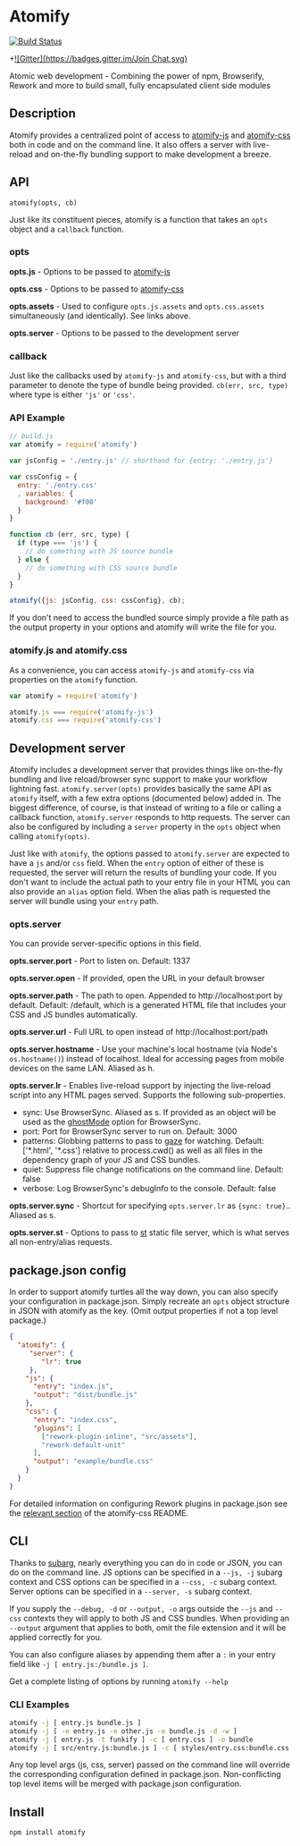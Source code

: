 Atomify
===============

[![Build Status](https://travis-ci.org/atomify/atomify.svg)](https://travis-ci.org/atomify/atomify)

+[![Gitter](https://badges.gitter.im/Join Chat.svg)](https://gitter.im/atomify/atomify?utm_source=badge&utm_medium=badge&utm_campaign=pr-badge&utm_content=badge)

Atomic web development - Combining the power of npm, Browserify, Rework and more to build small, fully encapsulated client side modules

## Description

Atomify provides a centralized point of access to [atomify-js](http://github.com/techwraith/atomify-js) and [atomify-css](http://github.com/techwraith/atomify-css) both in code and on the command line. It also offers a server with live-reload and on-the-fly bundling support to make development a breeze.

## API

`atomify(opts, cb)`

Just like its constituent pieces, atomify is a function that takes an `opts` object and a `callback` function.

### opts

**opts.js** - Options to be passed to [atomify-js](https://github.com/techwraith/atomify-js#opts)

**opts.css** - Options to be passed to [atomify-css](https://github.com/techwraith/atomify-css#opts)

**opts.assets** - Used to configure `opts.js.assets` and `opts.css.assets` simultaneously (and identically). See links above.

**opts.server** - Options to be passed to the development server

### callback

Just like the callbacks used by `atomify-js` and `atomify-css`, but with a third parameter to denote the type of bundle being provided. `cb(err, src, type)` where type is either `'js'` or `'css'`.

### API Example

```js
// build.js
var atomify = require('atomify')

var jsConfig = './entry.js' // shorthand for {entry: './entry.js'}

var cssConfig = {
  entry: './entry.css'
  , variables: {
    background: '#f00'
  }
}

function cb (err, src, type) {
  if (type === 'js') {
    // do something with JS source bundle
  } else {
    // do something with CSS source bundle
  }
}

atomify({js: jsConfig, css: cssConfig}, cb);
```

If you don't need to access the bundled source simply provide a file path as the output property in your options and atomify will write the file for you.

### atomify.js and atomify.css

As a convenience, you can access `atomify-js` and `atomify-css` via properties on the `atomify` function.

```js
var atomify = require('atomify')

atomify.js === require('atomify-js')
atomify.css === require('atomify-css')
```

## Development server

Atomify includes a development server that provides things like on-the-fly bundling and live reload/browser sync support to make your workflow lightning fast. `atomify.server(opts)` provides basically the same API as `atomify` itself, with a few extra options (documented below) added in. The biggest difference, of course, is that instead of writing to a file or calling a callback function, `atomify.server` responds to http requests. The server can also be configured by including a `server` property in the `opts` object when calling `atomify(opts)`.

Just like with `atomify`, the options passed to `atomify.server` are expected to have a `js` and/or `css` field. When the `entry` option of either of these is requested, the server will return the results of bundling your code. If you don't want to include the actual path to your entry file in your HTML you can also provide an `alias` option field. When the alias path is requested the server will bundle using your `entry` path.

### opts.server

You can provide server-specific options in this field.

**opts.server.port** - Port to listen on. Default: 1337

**opts.server.open** - If provided, open the URL in your default browser

**opts.server.path** - The path to open. Appended to http://localhost:port by default. Default: /default, which is a generated HTML file that includes your CSS and JS bundles automatically.

**opts.server.url** - Full URL to open instead of http://localhost:port/path

**opts.server.hostname** - Use your machine's local hostname (via Node's `os.hostname()`) instead of localhost. Ideal for accessing pages from mobile devices on the same LAN. Aliased as h.

**opts.server.lr** - Enables live-reload support by injecting the live-reload script into any HTML pages served. Supports the following sub-properties.

 * sync: Use BrowserSync. Aliased as s. If provided as an object will be used as the [ghostMode](https://github.com/shakyShane/browser-sync/wiki/options#ghostmode) option for BrowserSync.
 * port: Port for BrowserSync server to run on. Default: 3000
 * patterns: Globbing patterns to pass to [gaze](https://www.npmjs.org/package/gaze) for watching. Default: ['\*.html', '\*.css'] relative to process.cwd() as well as all files in the dependency graph of your JS and CSS bundles.
 * quiet: Suppress file change notifications on the command line. Default: false
 * verbose: Log BrowserSync's debugInfo to the console. Default: false

**opts.server.sync** - Shortcut for specifying `opts.server.lr` as `{sync: true}`.. Aliased as s.

**opts.server.st** - Options to pass to [st](https://www.npmjs.org/package/st) static file server, which is what serves all non-entry/alias requests.

## package.json config

In order to support atomify turtles all the way down, you can also specify your configuration in package.json. Simply recreate an `opts` object structure in JSON with atomify as the key. (Omit output properties if not a top level package.)

```json
{
  "atomify": {
  	 "server": {
  	 	"lr": true
  	 },
    "js": {
      "entry": "index.js",
      "output": "dist/bundle.js"
    },
    "css": {
      "entry": "index.css",
      "plugins": [
        ["rework-plugin-inline", "src/assets"],
        "rework-default-unit"
      ],
      "output": "example/bundle.css"
    }
  }
}
```

For detailed information on configuring Rework plugins in package.json see the [relevant section](https://github.com/Techwraith/atomify-css#packagejson-config) of the atomify-css README.

## CLI

Thanks to [subarg](https://github.com/substack/subarg), nearly everything you can do in code or JSON, you can do on the command line. JS options can be specified in a `--js, -j` subarg context and CSS options can be specified in a `--css, -c` subarg context. Server options can be specified in a `--server, -s` subarg context.

If you supply the `--debug, -d` or `--output, -o` args outside the `--js` and `--css` contexts they will apply to both JS and CSS bundles. When providing an `--output` argument that applies to both, omit the file extension and it will be applied correctly for you.

You can also configure aliases by appending them after a `:` in your entry field like `-j [ entry.js:/bundle.js ]`.

Get a complete listing of options by running `atomify --help`

### CLI Examples

```bash
atomify -j [ entry.js bundle.js ]
atomify -j [ -e entry.js -e other.js -o bundle.js -d -w ]
atomify -j [ entry.js -t funkify ] -c [ entry.css ] -o bundle
atomify -j [ src/entry.js:bundle.js ] -c [ styles/entry.css:bundle.css ] --server [ --open ]
```

Any top level args (js, css, server) passed on the command line will override the corresponding configuration defined in package.json. Non-conflicting top level items will be merged with package.json configuration.

## Install

```bash
npm install atomify
```
